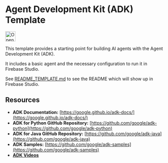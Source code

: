 # Agent Development Kit (ADK) Template

<a href="https://idx.google.com/new?template=https%3A%2F%2Fgithub.com%2Fproject-idx%2Ftemplates%2Ftree%2Fmain%2Fadk">
  <picture>
    <source
      media="(prefers-color-scheme: dark)"
      srcset="https://cdn.idx.dev/btn/open_dark_32.svg">
    <source
      media="(prefers-color-scheme: light)"
      srcset="https://cdn.idx.dev/btn/open_light_32.svg">
    <img
      height="32"
      alt="Open in IDX"
      src="https://cdn.idx.dev/btn/open_purple_32.svg">
  </picture>
</a>

This template provides a starting point for building AI agents with the Agent Development Kit (ADK).

It includes a basic agent and the necessary configuration to run it in Firebase Studio.

See [README_TEMPLATE.md](./README_TEMPLATE.md) to see the README which will show up in Firebase Studio.

## Resources

*   **ADK Documentation:** [https://google.github.io/adk-docs/](https://google.github.io/adk-docs/)
*   **ADK for Python GitHub Repository:** [https://github.com/google/adk-python](https://github.com/google/adk-python)
*   **ADK for Java GitHub Repository:** [https://github.com/google/adk-java](https://github.com/google/adk-java)
*   **ADK Samples:** [https://github.com/google/adk-samples](https://github.com/google/adk-samples)
*   **[ADK Videos](https://www.youtube.com/playlist?list=PLOU2XLYxmsIIAPgM8FmtEcFTXLLzmh4DK)**

